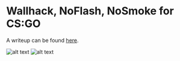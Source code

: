 # Wallhack, NoFlash, NoSmoke for CS:GO

A writeup can be found [here](https://bananamafia.dev/post/cs-aimbot-wallhax/).

![alt text](https://github.com/ps1337/csgo-wallhack-noflash-nosmoke/blob/master/img/smokeflash.gif?raw=true)
![alt text](https://github.com/ps1337/csgo-wallhack-noflash-nosmoke/blob/master/img/wallhax.gif?raw=true)